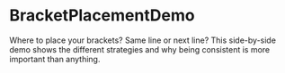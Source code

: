 # BracketPlacementDemo
Where to place your brackets? Same line or next line? This side-by-side demo shows the different strategies and why being consistent is more important than anything.
